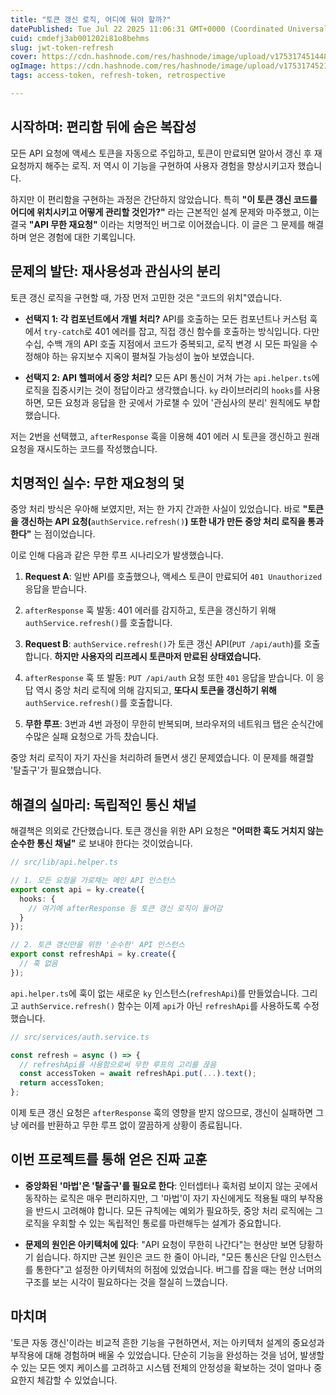 ```yaml
---
title: "토큰 갱신 로직, 어디에 둬야 할까?"
datePublished: Tue Jul 22 2025 11:06:31 GMT+0000 (Coordinated Universal Time)
cuid: cmdefj3ab001202i81o8behms
slug: jwt-token-refresh
cover: https://cdn.hashnode.com/res/hashnode/image/upload/v1753174514486/f2d01f75-0589-4554-ac1d-efdb72dd0281.jpeg
ogImage: https://cdn.hashnode.com/res/hashnode/image/upload/v1753174521730/52ec4ac6-ede9-446f-9725-af93138e4e5f.jpeg
tags: access-token, refresh-token, retrospective

---
```


## **시작하며: 편리함 뒤에 숨은 복잡성**

모든 API 요청에 액세스 토큰을 자동으로 주입하고, 토큰이 만료되면 알아서 갱신 후 재요청까지 해주는 로직. 저 역시 이 기능을 구현하여 사용자 경험을 향상시키고자 했습니다.

하지만 이 편리함을 구현하는 과정은 간단하지 않았습니다. 특히 **"이 토큰 갱신 코드를 어디에 위치시키고 어떻게 관리할 것인가?"** 라는 근본적인 설계 문제와 마주했고, 이는 결국 **"API 무한 재요청"** 이라는 치명적인 버그로 이어졌습니다. 이 글은 그 문제를 해결하며 얻은 경험에 대한 기록입니다.

## **문제의 발단: 재사용성과 관심사의 분리**

토큰 갱신 로직을 구현할 때, 가장 먼저 고민한 것은 "코드의 위치"였습니다.

* **선택지 1: 각 컴포넌트에서 개별 처리?** API를 호출하는 모든 컴포넌트나 커스텀 훅에서 `try-catch`로 401 에러를 잡고, 직접 갱신 함수를 호출하는 방식입니다. 다만 수십, 수백 개의 API 호출 지점에서 코드가 중복되고, 로직 변경 시 모든 파일을 수정해야 하는 유지보수 지옥이 펼쳐질 가능성이 높아 보였습니다.
    
* **선택지 2: API 헬퍼에서 중앙 처리?** 모든 API 통신이 거쳐 가는 `api.helper.ts`에 로직을 집중시키는 것이 정답이라고 생각했습니다. `ky` 라이브러리의 `hooks`를 사용하면, 모든 요청과 응답을 한 곳에서 가로챌 수 있어 '관심사의 분리' 원칙에도 부합했습니다.
    

저는 2번을 선택했고, `afterResponse` 훅을 이용해 401 에러 시 토큰을 갱신하고 원래 요청을 재시도하는 코드를 작성했습니다.

## **치명적인 실수: 무한 재요청의 덫**

중앙 처리 방식은 우아해 보였지만, 저는 한 가지 간과한 사실이 있었습니다. 바로 **"토큰을 갱신하는 API 요청(**`authService.refresh()`**) 또한 내가 만든 중앙 처리 로직을 통과한다"** 는 점이었습니다.

이로 인해 다음과 같은 무한 루프 시나리오가 발생했습니다.

1. **Request A**: 일반 API를 호출했으나, 액세스 토큰이 만료되어 `401 Unauthorized` 응답을 받습니다.
    
2. `afterResponse` 훅 발동: 401 에러를 감지하고, 토큰을 갱신하기 위해 `authService.refresh()`를 호출합니다.
    
3. **Request B**: `authService.refresh()`가 토큰 갱신 API(`PUT /api/auth`)를 호출합니다. **하지만 사용자의 리프레시 토큰마저 만료된 상태였습니다.**
    
4. `afterResponse` 훅 또 발동: `PUT /api/auth` 요청 또한 `401` 응답을 받습니다. 이 응답 역시 중앙 처리 로직에 의해 감지되고, **또다시 토큰을 갱신하기 위해** `authService.refresh()`를 호출합니다.
    
5. **무한 루프**: 3번과 4번 과정이 무한히 반복되며, 브라우저의 네트워크 탭은 순식간에 수많은 실패 요청으로 가득 찼습니다.
    

중앙 처리 로직이 자기 자신을 처리하려 들면서 생긴 문제였습니다. 이 문제를 해결할 '탈출구'가 필요했습니다.

## **해결의 실마리: 독립적인 통신 채널**

해결책은 의외로 간단했습니다. 토큰 갱신을 위한 API 요청은 **"어떠한 훅도 거치지 않는 순수한 통신 채널"** 로 보내야 한다는 것이었습니다.

```typescript
// src/lib/api.helper.ts

// 1. 모든 요청을 가로채는 메인 API 인스턴스
export const api = ky.create({
  hooks: {
    // 여기에 afterResponse 등 토큰 갱신 로직이 들어감
  }
});

// 2. 토큰 갱신만을 위한 '순수한' API 인스턴스
export const refreshApi = ky.create({
  // 훅 없음
});
```

`api.helper.ts`에 훅이 없는 새로운 `ky` 인스턴스(`refreshApi`)를 만들었습니다. 그리고 `authService.refresh()` 함수는 이제 `api`가 아닌 `refreshApi`를 사용하도록 수정했습니다.

```typescript
// src/services/auth.service.ts

const refresh = async () => {
  // refreshApi를 사용함으로써 무한 루프의 고리를 끊음
  const accessToken = await refreshApi.put(...).text();
  return accessToken;
};
```

이제 토큰 갱신 요청은 `afterResponse` 훅의 영향을 받지 않으므로, 갱신이 실패하면 그냥 에러를 반환하고 무한 루프 없이 깔끔하게 상황이 종료됩니다.

## **이번 프로젝트를 통해 얻은 진짜 교훈**

* **중앙화된 '마법'은 '탈출구'를 필요로 한다**: 인터셉터나 훅처럼 보이지 않는 곳에서 동작하는 로직은 매우 편리하지만, 그 '마법'이 자기 자신에게도 적용될 때의 부작용을 반드시 고려해야 합니다. 모든 규칙에는 예외가 필요하듯, 중앙 처리 로직에는 그 로직을 우회할 수 있는 독립적인 통로를 마련해두는 설계가 중요합니다.
    
* **문제의 원인은 아키텍처에 있다**: "API 요청이 무한히 나간다"는 현상만 보면 당황하기 쉽습니다. 하지만 근본 원인은 코드 한 줄이 아니라, "모든 통신은 단일 인스턴스를 통한다"고 설정한 아키텍처의 허점에 있었습니다. 버그를 잡을 때는 현상 너머의 구조를 보는 시각이 필요하다는 것을 절실히 느꼈습니다.
    

## **마치며**

'토큰 자동 갱신'이라는 비교적 흔한 기능을 구현하면서, 저는 아키텍처 설계의 중요성과 부작용에 대해 경험하며 배울 수 있었습니다. 단순히 기능을 완성하는 것을 넘어, 발생할 수 있는 모든 엣지 케이스를 고려하고 시스템 전체의 안정성을 확보하는 것이 얼마나 중요한지 체감할 수 있었습니다.
